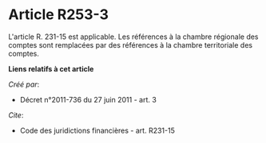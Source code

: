 # Article R253-3

L'article R. 231-15 est applicable. Les références à la chambre régionale des comptes sont remplacées par des références à la
chambre territoriale des comptes.

**Liens relatifs à cet article**

_Créé par_:

  - Décret n°2011-736 du 27 juin 2011 - art. 3

_Cite_:

  - Code des juridictions financières - art. R231-15
